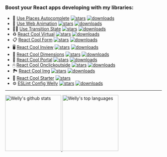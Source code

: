 ### Boost your React apps developing with my libraries:

- 📍 [Use Places Autocomplete](https://github.com/wellyshen/use-places-autocomplete) [![stars](https://img.shields.io/github/stars/wellyshen/use-places-autocomplete?style=flat-square)](https://github.com/wellyshen/use-places-autocomplete/stargazers) [![downloads](https://img.shields.io/npm/dt/use-places-autocomplete?style=flat-square)](https://www.npmjs.com/package/use-places-autocomplete)
- 🍿 [Use Web Animation](https://github.com/wellyshen/use-web-animations) [![stars](https://img.shields.io/github/stars/wellyshen/use-web-animations?style=flat-square)](https://github.com/wellyshen/use-web-animations/stargazers) [![downloads](https://img.shields.io/npm/dt/@wellyshen/use-web-animations?style=flat-square)](https://www.npmjs.com/package/@wellyshen/use-web-animations)
- 🖖🏻 [Use Transition State](https://github.com/wellyshen/eslint-config-welly) [![stars](https://img.shields.io/github/stars/wellyshen/use-transition-state?style=flat-square)](https://github.com/wellyshen/use-transition-state/stargazers) [![downloads](https://img.shields.io/npm/dt/use-transition-state?style=flat-square)](https://www.npmjs.com/package/use-transition-state)
- ♻️ [React Cool Virtual](https://github.com/wellyshen/react-cool-virtual) [![stars](https://img.shields.io/github/stars/wellyshen/react-cool-virtual?style=flat-square)](https://github.com/wellyshen/react-cool-virtual/stargazers) [![downloads](https://img.shields.io/npm/dt/react-cool-virtual?style=flat-square)](https://www.npmjs.com/package/react-cool-virtual)
- 📋 [React Cool Form](https://github.com/wellyshen/react-cool-form) [![stars](https://img.shields.io/github/stars/wellyshen/react-cool-form?style=flat-square)](https://github.com/wellyshen/react-cool-form/stargazers) [![downloads](https://img.shields.io/npm/dt/react-cool-form?style=flat-square)](https://www.npmjs.com/package/react-cool-form)
- 🖥️ [React Cool Inview](https://github.com/wellyshen/react-cool-inview) [![stars](https://img.shields.io/github/stars/wellyshen/react-cool-inview?style=flat-square)](https://github.com/wellyshen/react-cool-inview/stargazers) [![downloads](https://img.shields.io/npm/dt/react-cool-inview?style=flat-square)](https://www.npmjs.com/package/react-cool-inview)
- 📏 [React Cool Dimensions](https://github.com/wellyshen/react-cool-dimensions) [![stars](https://img.shields.io/github/stars/wellyshen/react-cool-dimensions?style=flat-square)](https://github.com/wellyshen/react-cool-dimensions/stargazers) [![downloads](https://img.shields.io/npm/dt/react-cool-dimensions?style=flat-square)](https://www.npmjs.com/package/react-cool-dimensions)
- 🍒 [React Cool Portal](https://github.com/wellyshen/react-cool-portal) [![stars](https://img.shields.io/github/stars/wellyshen/react-cool-portal?style=flat-square)](https://github.com/wellyshen/react-cool-portal/stargazers) [![downloads](https://img.shields.io/npm/dt/react-cool-portal?style=flat-square)](https://www.npmjs.com/package/react-cool-portal)
- 🖱 [React Cool Onclickoutside](https://github.com/wellyshen/react-cool-onclickoutside) [![stars](https://img.shields.io/github/stars/wellyshen/react-cool-onclickoutside?style=flat-square)](https://github.com/wellyshen/react-cool-onclickoutside/stargazers) [![downloads](https://img.shields.io/npm/dt/react-cool-onclickoutside?style=flat-square)](https://www.npmjs.com/package/react-cool-onclickoutside)
- 🏞 [React Cool Img](https://github.com/wellyshen/react-cool-img) [![stars](https://img.shields.io/github/stars/wellyshen/react-cool-img?style=flat-square)](https://github.com/wellyshen/react-cool-img/stargazers) [![downloads](https://img.shields.io/npm/dt/react-cool-img?style=flat-square)](https://www.npmjs.com/package/react-cool-img)
- 🐣 [React Cool Starter](https://github.com/wellyshen/react-cool-starter) [![stars](https://img.shields.io/github/stars/wellyshen/react-cool-starter?style=flat-square)](https://github.com/wellyshen/react-cool-starter/stargazers)
- ⚙️ [ESLint Config Welly](https://github.com/wellyshen/eslint-config-welly) [![stars](https://img.shields.io/github/stars/wellyshen/eslint-config-welly?style=flat-square)](https://github.com/wellyshen/eslint-config-welly/stargazers) [![downloads](https://img.shields.io/npm/dt/eslint-config-welly?style=flat-square)](https://www.npmjs.com/package/eslint-config-welly)


---

<a href="https://www.linkedin.com/in/welly-shen-8b43287a">
  <img height="180rem" src="https://github-readme-stats.vercel.app/api?username=wellyshen&show_icons=true&theme=react" alt="Welly's github stats" />
  <img height="180rem" src="https://github-readme-stats.vercel.app/api/top-langs/?username=wellyshen&layout=compact&theme=react" alt="Welly's top languages" />
</a>

